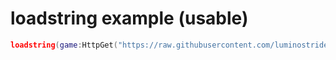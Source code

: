 # loadstring example (usable)
```lua
loadstring(game:HttpGet("https://raw.githubusercontent.com/luminostride/lumoengine/main/lumo$1"))()```
